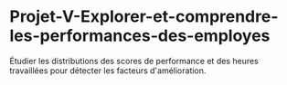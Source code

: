 # Projet-V-Explorer-et-comprendre-les-performances-des-employes
Étudier les distributions des scores de performance et des heures travaillées pour détecter les facteurs d'amélioration.
